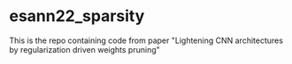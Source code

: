 # esann22_sparsity
This is the repo containing code from paper "Lightening CNN architectures by regularization driven weights pruning"

